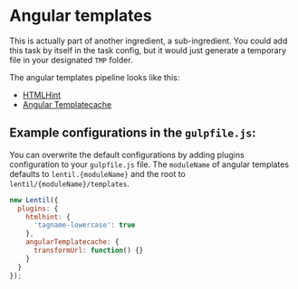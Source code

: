 # Angular templates

This is actually part of another ingredient, a sub-ingredient. You could add this task by itself in the task config, but it would just generate a temporary file in your designated `TMP` folder.

The angular templates pipeline looks like this:

- [HTMLHint](https://www.npmjs.com/package/gulp-htmlhint)
- [Angular Templatecache](https://www.npmjs.com/package/gulp-angular-templatecache)

## Example configurations in the `gulpfile.js`:

You can overwrite the default configurations by adding plugins configuration to your `gulpfile.js` file. The `moduleName` of angular templates defaults to `lentil.{moduleName}` and the root to `lentil/{moduleName}/templates`.

```js
new Lentil({
  plugins: {
    htmlhint: {
      'tagname-lowercase': true
    },
    angularTemplatecache: {
      transformUrl: function() {}
    }
  }
});
```
